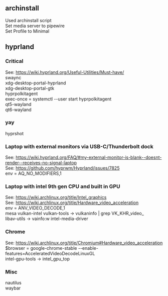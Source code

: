 ## archinstall
Used archinstall script  
Set media server to pipewire  
Set Profile to Minimal  

## hyprland
### Critical
See: https://wiki.hyprland.org/Useful-Utilities/Must-have/  
swaync  
xdg-desktop-portal-hyprland  
xdg-desktop-portal-gtk  
hyprpolkitagent  
exec-once = systemctl --user start hyprpolkitagent  
qt5-wayland  
qt6-wayland

### yay
hyprshot

### Laptop with external monitors via USB-C/Thunderbolt dock  
See: https://wiki.hyprland.org/FAQ/#my-external-monitor-is-blank--doesnt-render--receives-no-signal-laptop  
See: https://github.com/hyprwm/Hyprland/issues/7825  
env = AQ_NO_MODIFIERS,1  


### Laptop with intel 9th gen CPU and built in GPU
See: https://wiki.archlinux.org/title/Intel_graphics     
See: https://wiki.archlinux.org/title/Hardware_video_acceleration  
env = ANV_VIDEO_DECODE,1  
mesa
vulkan-intel
vulkan-tools -> vulkaninfo | grep VK_KHR_video_   
libav-utils -> vainfo:w
intel-media-driver

### Chrome
See: https://wiki.archlinux.org/title/Chromium#Hardware_video_acceleration  
$browser = google-chrome-stable --enable-features=AcceleratedVideoDecodeLinuxGL  
intel-gpu-tools -> intel_gpu_top

### Misc
nautilus  
waybar  


